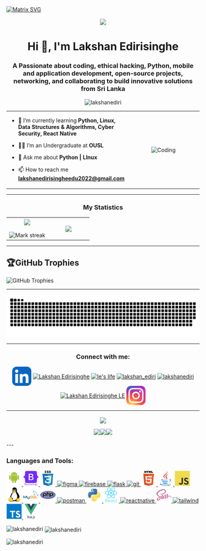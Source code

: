 [![Matrix SVG](https://raw.githubusercontent.com/rodrigograca31/rodrigograca31/master/matrix.svg)](https://www.youtube.com/watch?v=SDkAGkd4NLc) 

<p align="center"><picture align="center"><img align="center" src = "https://github.com/7oSkaaa/7oSkaaa/blob/main/Images/about_me.gif?raw=true" width = 150px></picture></p>

<h1 align="center">Hi 👋, I'm Lakshan Edirisinghe</h1>
<h3 align="center">A Passionate about coding, ethical hacking, Python, mobile and application development, open-source projects, networking, and collaborating to build innovative solutions from Sri Lanka</h3>

<p align="center"> <img src="https://komarev.com/ghpvc/?username=lakshanediri&label=Profile%20views&color=0e75b6&style=flat" alt="lakshanediri" /> </p>

<table align="center">
<tr border="none">
<td width="50%" align="left">
  
- 🌱 I’m currently learning **Python, Linux, Data Structures & Algorithms, Cyber Security, React Native**

- 🧑‍🎓 I’m an Undergraduate at **OUSL**

- 💬 Ask me about **Python | LInux**

- 📫 How to reach me **lakshanedirisingheedu2022@gmail.com**
  
</td>
<td width="50%" align="center">

  <img align="center" alt="Coding" width="450" src="https://repository-images.githubusercontent.com/588181932/e36ec678-7984-4cdd-8e4c-a3932772ff8e">

  
  </td>
</tr>
</table>

---

<h3 align="center">My Statistics</h3>
<p align="center">
<table align="center">
<tr border="none">
<td width="50%" align="center">
  
  <img  align="center"  src="https://github-readme-stats.vercel.app/api?username=Lakshanediri&theme=dark&show_icons=true&count_private=true" />
  <br></br>
  <img  title="🔥 Get streak stats for your profile at git.io/streak-stats" alt="Mark streak" src="https://github-readme-streak-stats.herokuapp.com/?user=Lakshanediri&theme=dark&hide_border=false" /> 
</td>
<td width="50%" align="center">

   <img  align="center"  src="https://github-readme-stats.anuraghazra1.vercel.app/api/top-langs/?username=Lakshanediri&theme=dark&hide_border=false&no-bg=true&no-frame=true&langs_count=10"/>
  
  </td>
</tr>
</table>

---

## 🏆GitHub Trophies
<img 
  src="https://github-profile-trophy.vercel.app/?username=Lakshanediri&theme=gruvbox&no-frame=false&no-bg=false&margin-w=4" 
  alt="GitHub Trophies" 
/>

---

<p align="center">
  <img  src="https://raw.githubusercontent.com/Elanza-48/Elanza-48/main/resources/img/github-contribution-grid-snake.svg"
    alt="example" />
</p>

---

<h3 align="center">Connect with me:</h3>
<p align="center">
<a href="https://www.linkedin.com/in/lakshan-edirisinghe-18106a310/" target="_blank" rel="noopener noreferrer"><img align="center" src="https://github.com/tandpfun/skill-icons/blob/main/icons/LinkedIn.svg" alt="Lakshan Edirisinghe" height="50" width="50" /></a>
<a href="https://stackoverflow.com/users/28471232/lakshan-edirisinghe" target="_blank" rel="noopener noreferrer"><img align="center" src="https://raw.githubusercontent.com/rahuldkjain/github-profile-readme-generator/master/src/images/icons/Social/stack-overflow.svg" alt="
Lakshan Edirisinghe" height="50" width="50" /></a>
<a href="http://www.youtube.com/@LESLIFE-j3x" target="_blank" rel="noopener noreferrer"><img align="center" src="https://static-00.iconduck.com/assets.00/youtube-icon-2048x2048-gedp2icy.png" alt="le's life" height="50" width="50" /></a>
<a href="https://www.hackerrank.com/lakshan_ediri" target="_blank" rel="noopener noreferrer"><img align="center" src="https://raw.githubusercontent.com/rahuldkjain/github-profile-readme-generator/master/src/images/icons/Social/hackerrank.svg" alt="lakshan_ediri" height="50" width="50" /></a>
<a href="https://www.leetcode.com/lakshanediri" target="_blank" rel="noopener noreferrer"><img align="center" src="https://raw.githubusercontent.com/rahuldkjain/github-profile-readme-generator/master/src/images/icons/Social/leet-code.svg" alt="lakshanediri" height="50" width="50" /></a>
<a href="https://www.facebook.com/profile.php?id=100009603560711&mibextid=ZbWKwL" target="_blank" rel="noopener noreferrer"><img align="center" src="https://raw.githubusercontent.com/rahuldkjain/github-profile-readme-generator/master/src/images/icons/Social/facebook.svg" alt="Lakshan Edirisinghe LE" height="50" width="50" /></a>
<a href="https://www.instagram.com/lakshan_ediri/profilecard/?igsh=NmprN2ZkcmN4aXc3" target="_blank" rel="noopener noreferrer"><img align="center" src="https://github.com/tandpfun/skill-icons/blob/main/icons/Instagram.svg" alt="lakshan_ediri" height="50" width="50" /></a>
</p>

---
<div align = "center">
  <p><img align="center" src="https://github-readme-stats.vercel.app/api/top-langs/?username=VinayakBector2002&theme=dark&layout=compact" /></p><p><img src="https://i.giphy.com/media/LMt9638dO8dftAjtco/200.webp" width="100"><img src="https://i.giphy.com/media/IdyAQJVN2kVPNUrojM/200.webp" width="100"><img src="https://i.giphy.com/media/KzJkzjggfGN5Py6nkT/200.webp" width="100"></p>
  
</div>
---

<h3 align="left">Languages and Tools:</h3>
<p align="left"> <a href="https://developer.android.com" target="_blank" rel="noreferrer"> <img src="https://raw.githubusercontent.com/devicons/devicon/master/icons/android/android-original-wordmark.svg" alt="android" width="40" height="40"/> </a> <a href="https://getbootstrap.com" target="_blank" rel="noreferrer"> <img src="https://raw.githubusercontent.com/devicons/devicon/master/icons/bootstrap/bootstrap-plain-wordmark.svg" alt="bootstrap" width="40" height="40"/> </a> <a href="https://www.w3schools.com/css/" target="_blank" rel="noreferrer"> <img src="https://raw.githubusercontent.com/devicons/devicon/master/icons/css3/css3-original-wordmark.svg" alt="css3" width="40" height="40"/> </a> <a href="https://www.figma.com/" target="_blank" rel="noreferrer"> <img src="https://www.vectorlogo.zone/logos/figma/figma-icon.svg" alt="figma" width="40" height="40"/> </a> <a href="https://firebase.google.com/" target="_blank" rel="noreferrer"> <img src="https://www.vectorlogo.zone/logos/firebase/firebase-icon.svg" alt="firebase" width="40" height="40"/> </a> <a href="https://flask.palletsprojects.com/" target="_blank" rel="noreferrer"> <img src="https://www.vectorlogo.zone/logos/pocoo_flask/pocoo_flask-icon.svg" alt="flask" width="40" height="40"/> </a> <a href="https://git-scm.com/" target="_blank" rel="noreferrer"> <img src="https://www.vectorlogo.zone/logos/git-scm/git-scm-icon.svg" alt="git" width="40" height="40"/> </a> <a href="https://www.w3.org/html/" target="_blank" rel="noreferrer"> <img src="https://raw.githubusercontent.com/devicons/devicon/master/icons/html5/html5-original-wordmark.svg" alt="html5" width="40" height="40"/> </a> <a href="https://www.java.com" target="_blank" rel="noreferrer"> <img src="https://raw.githubusercontent.com/devicons/devicon/master/icons/java/java-original.svg" alt="java" width="40" height="40"/> </a> <a href="https://developer.mozilla.org/en-US/docs/Web/JavaScript" target="_blank" rel="noreferrer"> <img src="https://raw.githubusercontent.com/devicons/devicon/master/icons/javascript/javascript-original.svg" alt="javascript" width="40" height="40"/> </a> <a href="https://www.linux.org/" target="_blank" rel="noreferrer"> <img src="https://raw.githubusercontent.com/devicons/devicon/master/icons/linux/linux-original.svg" alt="linux" width="40" height="40"/> </a> <a href="https://www.mysql.com/" target="_blank" rel="noreferrer"> <img src="https://raw.githubusercontent.com/devicons/devicon/master/icons/mysql/mysql-original-wordmark.svg" alt="mysql" width="40" height="40"/> </a> <a href="https://www.php.net" target="_blank" rel="noreferrer"> <img src="https://raw.githubusercontent.com/devicons/devicon/master/icons/php/php-original.svg" alt="php" width="40" height="40"/> </a> <a href="https://postman.com" target="_blank" rel="noreferrer"> <img src="https://www.vectorlogo.zone/logos/getpostman/getpostman-icon.svg" alt="postman" width="40" height="40"/> </a> <a href="https://www.python.org" target="_blank" rel="noreferrer"> <img src="https://raw.githubusercontent.com/devicons/devicon/master/icons/python/python-original.svg" alt="python" width="40" height="40"/> </a> <a href="https://reactjs.org/" target="_blank" rel="noreferrer"> <img src="https://raw.githubusercontent.com/devicons/devicon/master/icons/react/react-original-wordmark.svg" alt="react" width="40" height="40"/> </a> <a href="https://reactnative.dev/" target="_blank" rel="noreferrer"> <img src="https://reactnative.dev/img/header_logo.svg" alt="reactnative" width="40" height="40"/> </a> <a href="https://sass-lang.com" target="_blank" rel="noreferrer"> <img src="https://raw.githubusercontent.com/devicons/devicon/master/icons/sass/sass-original.svg" alt="sass" width="40" height="40"/> </a> <a href="https://tailwindcss.com/" target="_blank" rel="noreferrer"> <img src="https://www.vectorlogo.zone/logos/tailwindcss/tailwindcss-icon.svg" alt="tailwind" width="40" height="40"/> </a> <a href="https://www.typescriptlang.org/" target="_blank" rel="noreferrer"> <img src="https://raw.githubusercontent.com/devicons/devicon/master/icons/typescript/typescript-original.svg" alt="typescript" width="40" height="40"/> </a> <a href="https://vuejs.org/" target="_blank" rel="noreferrer"> <img src="https://raw.githubusercontent.com/devicons/devicon/master/icons/vuejs/vuejs-original-wordmark.svg" alt="vuejs" width="40" height="40"/> </a> </p>

<p><img align="left" src="https://github-readme-stats.vercel.app/api/top-langs?username=lakshanediri&show_icons=true&locale=en&layout=compact" alt="lakshanediri" /></p>

<p>&nbsp;<img align="center" src="https://github-readme-stats.vercel.app/api?username=lakshanediri&show_icons=true&locale=en" alt="lakshanediri" /></p>

<p><img align="center" src="https://github-readme-streak-stats.herokuapp.com/?user=lakshanediri&" alt="lakshanediri" /></p>

